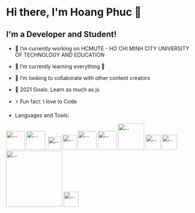 
<h1> Hi there, I'm Hoang Phuc  👋 </h1>
<h2> I'm a Developer and Student! </h2>

- 🔭 I’m currently working on HCMUTE - HO CHI MINH CITY UNIVERSITY OF TECHNOLOGY AND EDUCATION
- 🌱 I’m currently learning everything 🤣
- 👯 I’m looking to collaborate with other content creators
- 🥅 2021 Goals: Learn as much as js
- ⚡ Fun fact: I love to Code

- Languages and Tools:

<img src="https://raw.githubusercontent.com/dhanishgajjar/vscode-icons/master/png/default_dark.png" alt="..." width="50" />     <img src="https://cdn-images-1.medium.com/max/1600/1*8igvlMBBw3702wKOQo5BwQ.png" alt="..." width="50" />.     <img src="https://upload.wikimedia.org/wikipedia/commons/thumb/d/d5/CSS3_logo_and_wordmark.svg/1200px-CSS3_logo_and_wordmark.svg.png" alt="..."  width="35" />             <img src="https://upload.wikimedia.org/wikipedia/commons/thumb/9/99/Unofficial_JavaScript_logo_2.svg/480px-Unofficial_JavaScript_logo_2.svg.png" alt="..." height="40" width="37" />      <img src="https://icons-for-free.com/iconfiles/png/512/design+development+facebook+framework+mobile+react+icon-1320165723839064798.png" alt="..." width="50" />      <img src="https://upload.wikimedia.org/wikipedia/commons/thumb/d/d9/Node.js_logo.svg/1280px-Node.js_logo.svg.png" alt="..." width="50" />           <img src="https://text.relipasoft.com/wp-content/uploads/2016/12/Git-Logo-2Color.png" alt="..." width="70" />       <img src="https://raw.githubusercontent.com/fabiospampinato/vscode-terminals/master/resources/logo.png" alt="..." width="40" />     <img src="https://upload.wikimedia.org/wikipedia/commons/thumb/c/c3/Python-logo-notext.svg/2048px-Python-logo-notext.svg.png" alt="..." width="40" />       <img src="https://disfold.com/wp-content/uploads/2020/01/c-c-plus-plus-c-sharp.jpg" alt="..." width="150" />       <img src="https://miro.medium.com/max/1138/1*6-G_o5PZSzppyfdLTbFu-A.png" alt="..." width="40" />   




